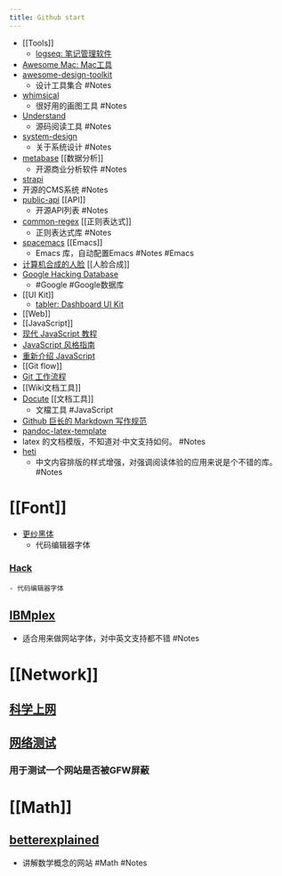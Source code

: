 ```yaml
---
title: Github start
---
```


- [[Tools]]
	- [logseq: 笔记管理软件](https://github.com/logseq/logseq.git)
- [Awesome Mac: Mac工具](https://github.com/SuJunming/mac-awesomeTools)
- [awesome-design-toolkit](https://github.com/gztchan/awesome-design#toolkit)
	- 设计工具集合 #Notes
- [whimsical](https://whimsical.com/examples-D9W9sUcDdboucuZqt87jVK)
	- 很好用的画图工具 #Notes
- [Understand](https://www.scitools.com/category/release/)
	- 源码阅读工具 #Notes
- [system-design](https://github.com/donnemartin/system-design-primer/blob/master/README-zh-Hans.md#%E7%B3%BB%E7%BB%9F%E8%AE%BE%E8%AE%A1%E4%B8%BB%E9%A2%98%E7%9A%84%E7%B4%A2%E5%BC%95)
	- 关于系统设计 #Notes
- [metabase](https://github.com/metabase/metabase) [[数据分析]]
	- 开源商业分析软件 #Notes
- [strapi](https://github.com/strapi/strapi)
- 开源的CMS系统 #Notes
- [public-api](https://github.com/public-apis/public-apis) [[API]]
	- 开源API列表 #Notes
- [common-regex](https://github.com/cdoco/common-regex) [[正则表达式]]
	- 正则表达式库 #Notes
- [spacemacs](https://github.com/syl20bnr/spacemacs) [[Emacs]]
	- Emacs 库，自动配置Emacs  #Notes  #Emacs
- [计算机合成的人脸](https://thispersondoesnotexist.com/) [[人脸合成]]
- [Google Hacking Database](https://www.exploit-db.com/google-hacking-database)
	- #Google #Google数据库
- [[UI Kit]]
	- [tabler: Dashboard UI Kit](https://github.com/tabler/tabler)
- [[Web]]
- [[JavaScript]]
- [现代 JavaScript 教程](https://zh.javascript.info/)
- [JavaScript 风格指南](https://github.com/alivebao/clean-code-js)
- [重新介绍 JavaScript](https://developer.mozilla.org/zh-CN/docs/Web/JavaScript/A_re-introduction_to_JavaScript)
- [[Git flow]]
- [Git 工作流程](https://www.ruanyifeng.com/blog/2015/12/git-workflow.html)
- [[Wiki文档工具]]
- [Docute](https://docute.org/zh/) [[文档工具]]
	- 文檔工具 #JavaScript
- [Github 巨长的 Markdown 写作规范](https://github.github.com/gfm/#introduction)
- [pandoc-latex-template](https://github.com/Wandmalfarbe/pandoc-latex-template)
- latex 的文档模版，不知道对·中文支持如何。 #Notes
- [heti](https://github.com/sivan/heti)
	- 中文内容排版的样式增强，对强调阅读体验的应用来说是个不错的库。 #Notes
# [[Font]]
- [更纱黑体](https://github.com/be5invis/Sarasa-Gothic)
	- 代码编辑器字体
### [Hack](https://github.com/source-foundry/Hack)
	- 代码编辑器字体
## [IBMplex](https://github.com/IBM/plex)
- 适合用来做网站字体，对中英文支持都不错 #Notes
# [[Network]]
## [科学上网](https://github.com/haoel/haoel.github.io)
## [网络测试](https://www.comparitech.com/privacy-security-tools/blockedinchina/)
### 用于测试一个网站是否被GFW屏蔽
# [[Math]]
## [betterexplained](https://betterexplained.com/)
- 讲解数学概念的网站 #Math #Notes